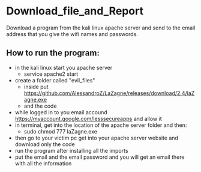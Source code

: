 # Download_file_and_Report
Download a program from the kali linux apache server and send to the email address that you give the wifi names and passwords.

## How to run the program:
* in the kali linux start you apache server
  * service apache2 start
* create a folder called "evil_files"
  * inside put https://github.com/AlessandroZ/LaZagne/releases/download/2.4/laZagne.exe
  * and the code 
* while logged in to you email accound https://myaccount.google.com/lesssecureapps and allow it
* in terminal, get into the location of the apache server folder and then:
  * sudo chmod 777 laZagne.exe 
* then go to your victim pc get into your apache server website and download only the code
* run the program after installing all the imports
* put the email and the email password and you will get an email there with all the information
